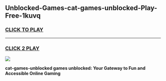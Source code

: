 
## Unblocked-Games-cat-games-unblocked-Play-Free-1kuvq
<h3>
<a href="https://premium76.site?title=cat-games-unblocked&ref=18A1">CLICK TO PLAY</a></h3>
<hr>

<h3>
<a href="https://premium76.site?title=cat-games-unblocked&ref=18A1">CLICK 2 PLAY</a>
  
</h3>

<a href="https://premium76.site?title=cat-games-unblocked&ref=18A1"><img src="https://clearcache.store/games.png"></a>


**cat-games-unblocked games unblocked: Your Gateway to Fun and Accessible Online Gaming**
